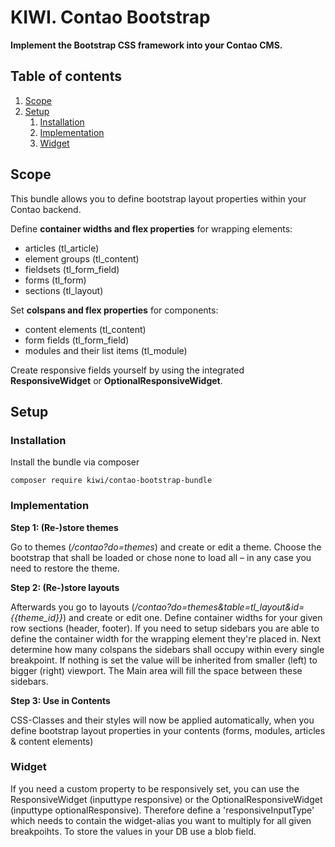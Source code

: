 # KIWI. Contao Bootstrap

**Implement the Bootstrap CSS framework into your Contao CMS.**

## Table of contents
1. [Scope](#scope)
2. [Setup](#setup)
   1. [Installation](#installation)
   2. [Implementation](#implementation)
   3. [Widget](#widget)

## Scope <a name="scope"></a>

This bundle allows you to define bootstrap layout properties within your Contao backend.

Define **container widths and flex properties** for wrapping elements:
- articles (tl_article)
- element groups (tl_content)
- fieldsets (tl_form_field)
- forms (tl_form)
- sections (tl_layout)

Set **colspans and flex properties** for components:
- content elements (tl_content)
- form fields (tl_form_field)
- modules and their list items (tl_module)

Create responsive fields yourself by using the integrated **ResponsiveWidget** or **OptionalResponsiveWidget**.


## Setup <a name="setup"></a>

### Installation <a name="installation"></a>
Install the bundle via composer
 ```
composer require kiwi/contao-bootstrap-bundle
 ```

### Implementation <a name="implementation"></a>
**Step 1: (Re-)store themes**

Go to themes (<em>/contao?do=themes</em>) and create or edit a theme. Choose the bootstrap that shall be loaded or chose none to load all – in any case you need to restore the theme. 


**Step 2: (Re-)store layouts**

Afterwards you go to layouts (<em>/contao?do=themes&table=tl_layout&id={{theme_id}}</em>) and create or edit one. Define container widths for your given row sections (header, footer). 
If you need to setup sidebars you are able to define the container width for the wrapping element they're placed in. Next determine how many colspans the sidebars shall occupy within every single breakpoint. If nothing is set the value will be inherited from smaller (left) to bigger (right) viewport. The Main area will fill the space between these sidebars.


**Step 3: Use in Contents**

CSS-Classes and their styles will now be applied automatically, when you define bootstrap layout properties in your contents (forms, modules, articles & content elements)


### Widget <a name="widget"></a>
If you need a custom property to be responsively set, you can use the ResponsiveWidget (inputtype responsive) or the OptionalResponsiveWidget (inputtype optionalResponsive). Therefore define a 'responsiveInputType' which needs to contain the widget-alias you want to multiply for all given breakpoihts. 
To store the values in your DB use a blob field.